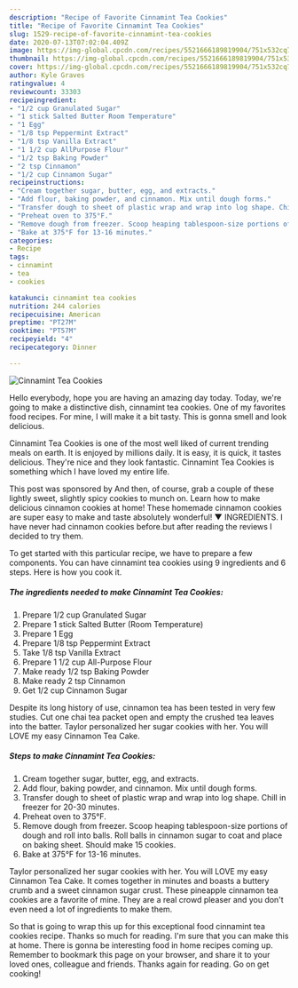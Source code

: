 ```yaml
---
description: "Recipe of Favorite Cinnamint Tea Cookies"
title: "Recipe of Favorite Cinnamint Tea Cookies"
slug: 1529-recipe-of-favorite-cinnamint-tea-cookies
date: 2020-07-13T07:02:04.409Z
image: https://img-global.cpcdn.com/recipes/5521666189819904/751x532cq70/cinnamint-tea-cookies-recipe-main-photo.jpg
thumbnail: https://img-global.cpcdn.com/recipes/5521666189819904/751x532cq70/cinnamint-tea-cookies-recipe-main-photo.jpg
cover: https://img-global.cpcdn.com/recipes/5521666189819904/751x532cq70/cinnamint-tea-cookies-recipe-main-photo.jpg
author: Kyle Graves
ratingvalue: 4
reviewcount: 33303
recipeingredient:
- "1/2 cup Granulated Sugar"
- "1 stick Salted Butter Room Temperature"
- "1 Egg"
- "1/8 tsp Peppermint Extract"
- "1/8 tsp Vanilla Extract"
- "1 1/2 cup AllPurpose Flour"
- "1/2 tsp Baking Powder"
- "2 tsp Cinnamon"
- "1/2 cup Cinnamon Sugar"
recipeinstructions:
- "Cream together sugar, butter, egg, and extracts."
- "Add flour, baking powder, and cinnamon. Mix until dough forms."
- "Transfer dough to sheet of plastic wrap and wrap into log shape. Chill in freezer for 20-30 minutes."
- "Preheat oven to 375°F."
- "Remove dough from freezer. Scoop heaping tablespoon-size portions of dough and roll into balls. Roll balls in cinnamon sugar to coat and place on baking sheet. Should make 15 cookies."
- "Bake at 375°F for 13-16 minutes."
categories:
- Recipe
tags:
- cinnamint
- tea
- cookies

katakunci: cinnamint tea cookies 
nutrition: 244 calories
recipecuisine: American
preptime: "PT27M"
cooktime: "PT57M"
recipeyield: "4"
recipecategory: Dinner

---
```



![Cinnamint Tea Cookies](https://img-global.cpcdn.com/recipes/5521666189819904/751x532cq70/cinnamint-tea-cookies-recipe-main-photo.jpg)

Hello everybody, hope you are having an amazing day today. Today, we're going to make a distinctive dish, cinnamint tea cookies. One of my favorites food recipes. For mine, I will make it a bit tasty. This is gonna smell and look delicious.

Cinnamint Tea Cookies is one of the most well liked of current trending meals on earth. It is enjoyed by millions daily. It is easy, it is quick, it tastes delicious. They're nice and they look fantastic. Cinnamint Tea Cookies is something which I have loved my entire life.

This post was sponsored by And then, of course, grab a couple of these lightly sweet, slightly spicy cookies to munch on. Learn how to make delicious cinnamon cookies at home! These homemade cinnamon cookies are super easy to make and taste absolutely wonderful! ▼ INGREDIENTS. I have never had cinnamon cookies before.but after reading the reviews I decided to try them.


To get started with this particular recipe, we have to prepare a few components. You can have cinnamint tea cookies using 9 ingredients and 6 steps. Here is how you cook it.

<!--inarticleads1-->

##### The ingredients needed to make Cinnamint Tea Cookies:

1. Prepare 1/2 cup Granulated Sugar
1. Prepare 1 stick Salted Butter (Room Temperature)
1. Prepare 1 Egg
1. Prepare 1/8 tsp Peppermint Extract
1. Take 1/8 tsp Vanilla Extract
1. Prepare 1 1/2 cup All-Purpose Flour
1. Make ready 1/2 tsp Baking Powder
1. Make ready 2 tsp Cinnamon
1. Get 1/2 cup Cinnamon Sugar


Despite its long history of use, cinnamon tea has been tested in very few studies. Cut one chai tea packet open and empty the crushed tea leaves into the batter. Taylor personalized her sugar cookies with her. You will LOVE my easy Cinnamon Tea Cake. 

<!--inarticleads2-->

##### Steps to make Cinnamint Tea Cookies:

1. Cream together sugar, butter, egg, and extracts.
1. Add flour, baking powder, and cinnamon. Mix until dough forms.
1. Transfer dough to sheet of plastic wrap and wrap into log shape. Chill in freezer for 20-30 minutes.
1. Preheat oven to 375°F.
1. Remove dough from freezer. Scoop heaping tablespoon-size portions of dough and roll into balls. Roll balls in cinnamon sugar to coat and place on baking sheet. Should make 15 cookies.
1. Bake at 375°F for 13-16 minutes.


Taylor personalized her sugar cookies with her. You will LOVE my easy Cinnamon Tea Cake. It comes together in minutes and boasts a buttery crumb and a sweet cinnamon sugar crust. These pineapple cinnamon tea cookies are a favorite of mine. They are a real crowd pleaser and you don&#39;t even need a lot of ingredients to make them. 

So that is going to wrap this up for this exceptional food cinnamint tea cookies recipe. Thanks so much for reading. I'm sure that you can make this at home. There is gonna be interesting food in home recipes coming up. Remember to bookmark this page on your browser, and share it to your loved ones, colleague and friends. Thanks again for reading. Go on get cooking!
